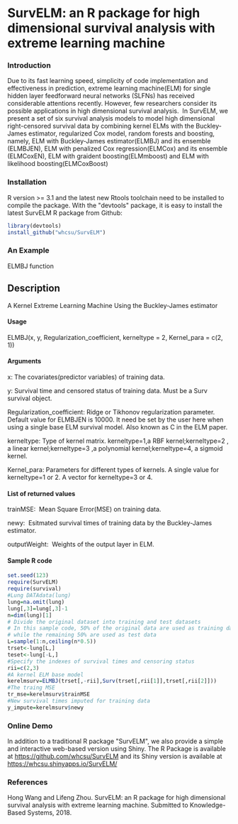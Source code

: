 # SurvELM: an R package for high dimensional survival analysis with extreme learning machine
### Introduction
Due to its fast learning speed, simplicity of code implementation and effectiveness in prediction, extreme learning machine(ELM) for single hidden layer feedforward neural networks (SLFNs) has received considerable attentions recently. However, few researchers consider its possible applications in high dimensional survival analysis.  In SurvELM, we present a set of six survival analysis models to model high dimensional right-censored survival data by combining kernel ELMs with the Buckley-James estimator, regularized Cox model, random forests and boosting, namely, ELM with Buckley-James estimator(ELMBJ) and its ensemble (ELMBJEN), ELM with penalized Cox regression(ELMCox) and its ensemble (ELMCoxEN), ELM with graident boosting(ELMmboost) and ELM with likelihood boosting(ELMCoxBoost)
### Installation 
R version >= 3.1 and the latest new Rtools toolchain need to be installed to compile the package. With the "devtools" package, it is easy to install the latest SurvELM R package from Github:
```R
library(devtools)
install_github("whcsu/SurvELM")
```
### An Example
ELMBJ function
## Description
A Kernel Extreme Learning Machine Using the Buckley-James estimator
#### Usage
ELMBJ(x, y, Regularization_coefficient, kerneltype = 2, Kernel_para = c(2,  1))
#### Arguments
x: The covariates(predictor variables) of training data.

y: Survival time and censored status of training data. Must be a Surv survival object.

Regularization_coefficient: Ridge or Tikhonov regularization parameter. Default value for ELMBJEN is 10000. It need be set by the user here when using a single base ELM survival model. Also known as C in the ELM paper.

kerneltype: Type of kernel matrix. kerneltype=1,a RBF kernel;kerneltype=2 , a linear kernel;kerneltype=3 ,a polynomial kernel;kerneltype=4, a sigmoid kernel.

Kernel_para: Parameters for different types of kernels. A single value for kerneltype=1 or 2. A vector for kerneltype=3 or 4.

#### List of returned values
trainMSE:  Mean Square Error(MSE) on training data.

newy:  Esitmated survival times of training data by the Buckley-James estimator.

outputWeight:  Weights of the output layer in ELM.

#### Sample R code

```R
set.seed(123)
require(SurvELM)
require(survival)
#Lung DATAdata(lung)
lung=na.omit(lung)
lung[,3]=lung[,3]-1
n=dim(lung)[1]
# Divide the original dataset into training and test datasets
# In this sample code, 50% of the original data are used as training data 
# while the remaining 50% are used as test data
L=sample(1:n,ceiling(n*0.5))
trset<-lung[L,]
teset<-lung[-L,]
#Specify the indexes of survival times and censoring status
rii=c(2,3)
#A kernel ELM base model
kerelmsurv=ELMBJ(trset[,-rii],Surv(trset[,rii[1]],trset[,rii[2]]))
#The traing MSE
tr_mse=kerelmsurv$trainMSE
#New survival times imputed for training data
y_impute=kerelmsurv$newy
```

### Online Demo
In addition to a traditional R package "SurvELM", we also provide a simple and interactive web-based version using Shiny. The R Package is available at https://github.com/whcsu/SurvELM and its Shiny version is available at 
https://whcsu.shinyapps.io/SurvELM/

### References

Hong Wang and Lifeng Zhou. SurvELM: an R package for high dimensional survival analysis with extreme learning machine. Submitted to Knowledge-Based Systems, 2018.
